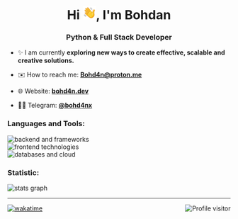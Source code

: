 <h1 align="center">Hi <img src="./src/wave.gif" width="30px">, I'm Bohdan</h1>
<h3 align="center">Python & Full Stack Developer</h3>

- ✨ I am currently **exploring new ways to create effective, scalable and creative solutions.**

- ✉️ How to reach me: **Bohd4n@proton.me**

- 🌐 Website: **[bohd4n.dev](https://www.bohd4n.dev/)**

- 👨‍💻 Telegram: **[@bohd4nx](https://t.me/bohd4nx)**

<h3 align="left">Languages and Tools: </h3>
<div align="left">
  <img src="https://skillicons.dev/icons?i=py,django,fastapi,flask,nodejs,express" height="35" alt="backend and frameworks"  />
</div>
<div align="left">
  <img src="https://skillicons.dev/icons?i=react,tailwind,astro,js,ts,html,css" height="35" alt="frontend technologies"  />
</div>
<div align="left">
  <img src="https://skillicons.dev/icons?i=mysql,postgresql,aws,vercel,sqlite,docker,mongodb" height="35" alt="databases and cloud"  />
</div>

####

<h3 align="left">Statistic: </h3>

  <img src="https://github-readme-stats.vercel.app/api?username=bohd4nx&hide=prs&hide_title=false&hide_rank=false&show_icons=true&include_all_commits=true&count_private=true&disable_animations=false&theme=dark&locale=en&hide_border=false&order=1" height="150" alt="stats graph"  />

---

<a href="https://komarev.com/ghpvc/?username=bohd4nx">
  <img align="right" src="https://komarev.com/ghpvc/?username=bohd4nx&label=Profile%20views&color=0e75b6&style=plastic" alt="Profile visitor" />
</a>

[![wakatime](https://wakatime.com/badge/user/018d7e22-9a95-433a-bf5f-916fa8a41cbf.svg?style=plastic)](https://wakatime.com/@018d7e22-9a95-433a-bf5f-916fa8a41cbf)
